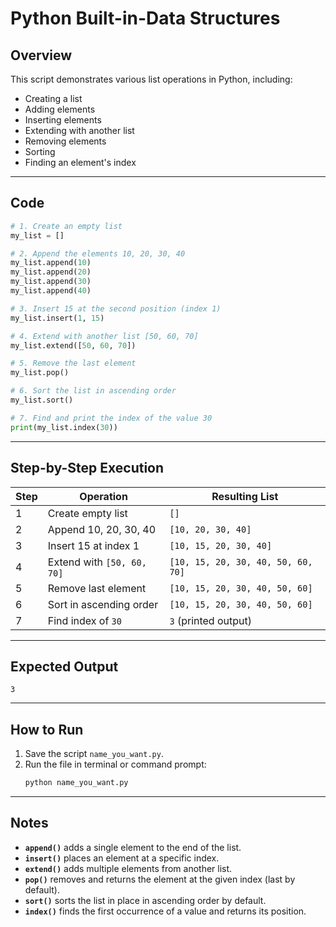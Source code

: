 # Python Built-in-Data Structures

## Overview
This script demonstrates various list operations in Python, including:
- Creating a list
- Adding elements
- Inserting elements
- Extending with another list
- Removing elements
- Sorting
- Finding an element's index

---

## Code

```python
# 1. Create an empty list
my_list = []

# 2. Append the elements 10, 20, 30, 40
my_list.append(10)
my_list.append(20)
my_list.append(30)
my_list.append(40)

# 3. Insert 15 at the second position (index 1)
my_list.insert(1, 15)

# 4. Extend with another list [50, 60, 70]
my_list.extend([50, 60, 70])

# 5. Remove the last element
my_list.pop()

# 6. Sort the list in ascending order
my_list.sort()

# 7. Find and print the index of the value 30
print(my_list.index(30))
```

---

## Step-by-Step Execution

| Step | Operation                               | Resulting List                     |
|------|-----------------------------------------|--------------------------------------|
| 1    | Create empty list                       | `[]`                                 |
| 2    | Append 10, 20, 30, 40                   | `[10, 20, 30, 40]`                   |
| 3    | Insert 15 at index 1                    | `[10, 15, 20, 30, 40]`               |
| 4    | Extend with `[50, 60, 70]`               | `[10, 15, 20, 30, 40, 50, 60, 70]`   |
| 5    | Remove last element                     | `[10, 15, 20, 30, 40, 50, 60]`       |
| 6    | Sort in ascending order                 | `[10, 15, 20, 30, 40, 50, 60]`       |
| 7    | Find index of `30`                      | `3` (printed output)                 |

---

## Expected Output
```
3
```

---

## How to Run
1. Save the script `name_you_want.py`.
2. Run the file in terminal or command prompt:
   ```bash
   python name_you_want.py
   ```

---

## Notes
- **`append()`** adds a single element to the end of the list.
- **`insert()`** places an element at a specific index.
- **`extend()`** adds multiple elements from another list.
- **`pop()`** removes and returns the element at the given index (last by default).
- **`sort()`** sorts the list in place in ascending order by default.
- **`index()`** finds the first occurrence of a value and returns its position.

